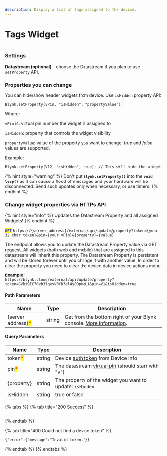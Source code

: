 ```yaml
---
description: Display a list of tags assigned to the device.
---
```


# Tags Widget

<figure><img src="../../../.gitbook/assets/tags-mobile-header-widget.png" alt=""><figcaption></figcaption></figure>

### Settings

**Datastream (optional)** - choose the Datastream if you plan to use `setProperty` API.



### **Properties you can change**

You can hide/show header widgets from device. Use `isHidden` property API:

```
Blynk.setProperty(vPin, "isHidden", "propertyValue");
```

Where:

`vPin` is: virtual pin number the widget is assigned to

`isHidden`: property that controls the widget visibility

`propertyValue`: value of the property you want to change. _true_ and _false_ values are supported.



Example:

```
Blynk.setProperty(V12, "isHidden", true); // This will hide the widget
```

{% hint style="warning" %}
Don't put **`Blynk.setProperty()`** into the **`void loop()`** as it can cause a flood of messages and your hardware will be disconnected. Send such updates only when necessary, or use timers.
{% endhint %}

### Change widget properties via HTTPs API

{% hint style="info" %}
Updates the Datastream Property and all assigned Widgets!
{% endhint %}

<mark style="color:blue;">`GET`</mark> `https://{server_address}/external/api/update/property?token={your 32 char token}&pin={your vPin}&{property}={value}`

The endpoint allows you to update the Datastream Property value via GET request. All widgets (both web and mobile) that are assigned to this datastream will inherit this property. The Datastream Property is persistent and will be stored forever until you change it with another value. In order to clear the property you need to clear the device data in device actions menu.

**Example:**\
`https://blynk.cloud/external/api/update/property?token=GVki9IC70vb3IqvsV0YD3el4y0OpneL1&pin=V1&isHidden=true`

#### Path Parameters

| Name                                               | Type   | Description                                                                                                                    |
| -------------------------------------------------- | ------ | ------------------------------------------------------------------------------------------------------------------------------ |
| {server address}<mark style="color:red;">\*</mark> | string | Get from the bottom right of your Blynk console. [More information](../../../blynk.cloud/device-https-api/troubleshooting.md). |

#### Query Parameters

| Name                                    | Type   | Description                                                                                                       |
| --------------------------------------- | ------ | ----------------------------------------------------------------------------------------------------------------- |
| token<mark style="color:red;">\*</mark> | string | Device [auth token](../../../concepts/device.md#authtoken) from Device info                                       |
| pin<mark style="color:red;">\*</mark>   | string | The datastream [virtual pin](../../../blynk.console/templates/datastreams/virtual-pin.md) (should start with "v") |
| {property}                              | string | The property of the widget you want to update: `isHidden`                                                         |
| isHidden                                | string | true or false                                                                                                     |

{% tabs %}
{% tab title="200 Success" %}
```
```
{% endtab %}

{% tab title="400 Could not find a device token" %}
```
{"error":{"message":"Invalid token."}}
```
{% endtab %}
{% endtabs %}

